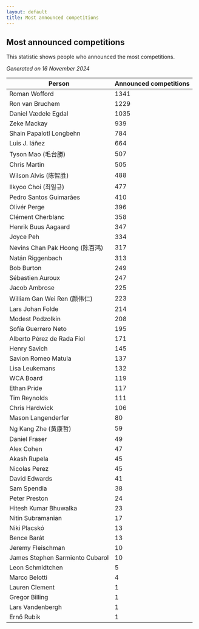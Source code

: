 ```yaml
---
layout: default
title: Most announced competitions
---
```

## Most announced competitions
This statistic shows people who announced the most competitions.

*Generated on 16 November 2024*

| Person | Announced competitions |
| --- | --- |
| Roman Wofford | 1341 |
| Ron van Bruchem | 1229 |
| Daniel Vædele Egdal | 1035 |
| Zeke Mackay | 939 |
| Shain Papalotl Longbehn | 784 |
| Luis J. Iáñez | 664 |
| Tyson Mao (毛台勝) | 507 |
| Chris Martin | 505 |
| Wilson Alvis (陈智胜) | 488 |
| Ilkyoo Choi (최일규) | 477 |
| Pedro Santos Guimarães | 410 |
| Olivér Perge | 396 |
| Clément Cherblanc | 358 |
| Henrik Buus Aagaard | 347 |
| Joyce Peh | 334 |
| Nevins Chan Pak Hoong (陈百鸿) | 317 |
| Natán Riggenbach | 313 |
| Bob Burton | 249 |
| Sébastien Auroux | 247 |
| Jacob Ambrose | 225 |
| William Gan Wei Ren (颜伟仁) | 223 |
| Lars Johan Folde | 214 |
| Modest Podzolkin | 208 |
| Sofía Guerrero Neto | 195 |
| Alberto Pérez de Rada Fiol | 171 |
| Henry Savich | 145 |
| Savion Romeo Matula | 137 |
| Lisa Leukemans | 132 |
| WCA Board | 119 |
| Ethan Pride | 117 |
| Tim Reynolds | 111 |
| Chris Hardwick | 106 |
| Mason Langenderfer | 80 |
| Ng Kang Zhe (黄康哲) | 59 |
| Daniel Fraser | 49 |
| Alex Cohen | 47 |
| Akash Rupela | 45 |
| Nicolas Perez | 45 |
| David Edwards | 41 |
| Sam Spendla | 38 |
| Peter Preston | 24 |
| Hitesh Kumar Bhuwalka | 23 |
| Nitin Subramanian | 17 |
| Niki Placskó | 13 |
| Bence Barát | 13 |
| Jeremy Fleischman | 10 |
| James Stephen Sarmiento Cubarol | 10 |
| Leon Schmidtchen | 5 |
| Marco Belotti | 4 |
| Lauren Clement | 1 |
| Gregor Billing | 1 |
| Lars Vandenbergh | 1 |
| Ernő Rubik | 1 |
